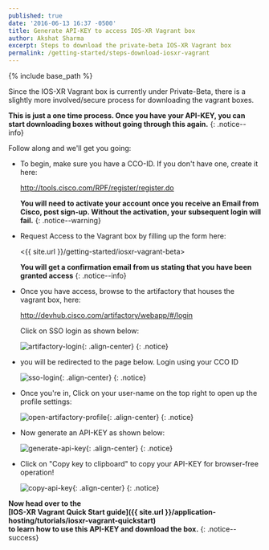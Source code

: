 ```yaml
---
published: true
date: '2016-06-13 16:37 -0500'
title: Generate API-KEY to access IOS-XR Vagrant box
author: Akshat Sharma
excerpt: Steps to download the private-beta IOS-XR Vagrant box
permalink: /getting-started/steps-download-iosxr-vagrant
---
```


{% include base_path %}

Since the IOS-XR Vagrant box is currently under Private-Beta, there is a slightly more involved/secure process for downloading the vagrant boxes.  

**This is just a one time process. Once you have your API-KEY, you can start downloading boxes without going through this again.**
{: .notice--info}


Follow along and we'll get you going:  

*  To begin, make sure you have a CCO-ID. If you don't have one, create it here:  

   <http://tools.cisco.com/RPF/register/register.do>
   
   **You will need to activate your account once you receive an Email from Cisco, post sign-up. Without the activation, your subsequent login will fail.**
   {: .notice--warning}
   
*  Request Access to the Vagrant box by filling up the form here:

   <{{ site.url }}/getting-started/iosxr-vagrant-beta>
   
   **You will get a confirmation email from us stating that you have been granted access**
   {: .notice--info}
   
*  Once you have access, browse to the artifactory that houses the vagrant box, here:

   <http://devhub.cisco.com/artifactory/webapp/#/login>

   Click on SSO login as shown below:

   ![artifactory-login](https://xrdocs.github.io/xrdocs-images/assets/tutorial-images/artifactory-login.png){: .align-center}
   {: .notice}
  

*  you will be redirected to the page below. Login using your CCO ID

   ![sso-login](https://xrdocs.github.io/xrdocs-images/assets/tutorial-images/sso-login.png){: .align-center}
   {: .notice}

*  Once you're in, Click on your user-name on the top right to open up the profile settings:  

   ![open-artifactory-profile](https://xrdocs.github.io/xrdocs-images/assets/tutorial-images/browse-to-user-profile.png){: .align-center}
   {: .notice}

*  Now generate an API-KEY as shown below:  

   ![generate-api-key](https://xrdocs.github.io/xrdocs-images/assets/tutorial-images/generate-key.png){: .align-center}
   {: .notice}

*  Click on  "Copy key to clipboard" to copy your API-KEY for browser-free operation!
  
   ![copy-api-key](https://xrdocs.github.io/xrdocs-images/assets/tutorial-images/copy-api-key.png){: .align-center}
   {: .notice}


**Now head over to the   
[IOS-XR Vagrant Quick Start guide]({{ site.url }}/application-hosting/tutorials/iosxr-vagrant-quickstart)   
to learn how to use this API-KEY and download the box.**
{: .notice--success}



